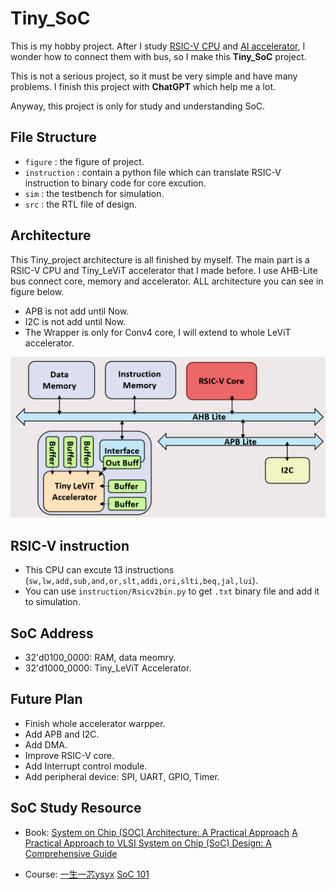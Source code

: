 # Tiny_SoC
This is my hobby project. After I study [RSIC-V CPU](https://github.com/BoChen-Ye/RISC-V-five-stage-CPU) and [AI accelerator](https://github.com/BoChen-Ye/Tiny_LeViT_Hardware_Accelerator), I wonder how to connect them with bus, so I make this **Tiny_SoC** project.

This is not a serious project, so it must be very simple and have many problems. I finish this project with **ChatGPT** which help me a lot.

Anyway, this project is only for study and understanding SoC.

## File Structure
- `figure` : the figure of project.
- `instruction` : contain a python file which can translate RSIC-V instruction to binary code for core excution.
- `sim` : the testbench for simulation.
- `src` : the RTL file of design.

## Architecture
This Tiny_project architecture is all finished by myself. The main part is a RSIC-V CPU and Tiny_LeViT accelerator that I made before.
I use AHB-Lite bus connect core, memory and accelerator. ALL architecture you can see in figure below.
- APB is not add until Now.
- I2C is not add until Now.
- The Wrapper is only for Conv4 core, I will extend to whole LeViT accelerator.

![Tiny_SoC Architecture](figure/soc_arch.png)

## RSIC-V instruction
- This CPU can excute 13 instructions (`sw,lw,add,sub,and,or,slt,addi,ori,slti,beq,jal,lui`).
- You can use `instruction/Rsicv2bin.py` to get `.txt` binary file and add it to simulation.

## SoC Address
- 32'd0100_0000: RAM, data meomry.
- 32'd1000_0000: Tiny_LeViT Accelerator.

## Future Plan
- Finish whole accelerator warpper.
- Add APB and I2C.
- Add DMA.
- Improve RSIC-V core.
- Add Interrupt control module.
- Add peripheral device: SPI, UART, GPIO, Timer.

## SoC Study Resource
- Book:
[System on Chip (SOC) Architecture: A Practical Approach](https://link.springer.com/book/10.1007/978-3-031-36242-2)
[A Practical Approach to VLSI System on Chip (SoC) Design: A Comprehensive Guide](https://link.springer.com/book/10.1007/978-3-030-23049-4)

- Course:
[一生一芯ysyx](https://ysyx.oscc.cc/)
[SoC 101](https://www.youtube.com/playlist?list=PLZU5hLL_713ygweO3b_9KiZUJuEI7I5yK)